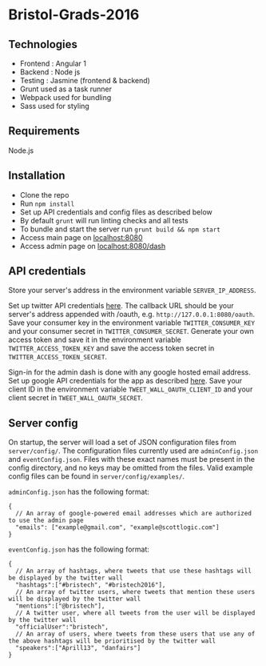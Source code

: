 # Bristol-Grads-2016

Technologies
---

- Frontend : Angular 1
- Backend : Node js
- Testing : Jasmine (frontend & backend)
- Grunt used as a task runner
- Webpack used for bundling
- Sass used for styling

Requirements
---

Node.js

Installation
---

- Clone the repo
- Run `npm install`
- Set up API credentials and config files as described below
- By default `grunt` will run linting checks and all tests
- To bundle and start the server run `grunt build && npm start`
- Access main page on [localhost:8080](https://localhost:8080)
- Access admin page on [localhost:8080/dash](https://localhost:8080/dash)


API credentials
---

Store your server's address in the environment variable `SERVER_IP_ADDRESS`.

Set up twitter API credentials [here](https://apps.twitter.com/). The callback URL should be your server's address appended with /oauth, e.g. `http://127.0.0.1:8080/oauth`.
Save your consumer key in the environment variable `TWITTER_CONSUMER_KEY` and your consumer secret in `TWITTER_CONSUMER_SECRET`.
Generate your own access token and save it in the environment variable `TWITTER_ACCESS_TOKEN_KEY` and save the access token secret in `TWITTER_ACCESS_TOKEN_SECRET`.

Sign-in for the admin dash is done with any google hosted email address.
Set up google API credentials for the app as described [here](https://developers.google.com/identity/sign-in/web/devconsole-project).
Save your client ID in the environment variable `TWEET_WALL_OAUTH_CLIENT_ID` and your client secret in `TWEET_WALL_OAUTH_SECRET`.

Server config
---

On startup, the server will load a set of JSON configuration files from `server/config/`.
The configuration files currently used are `adminConfig.json` and `eventConfig.json`.
Files with these exact names must be present in the config directory, and no keys may be omitted from the files.
Valid example config files can be found in `server/config/examples/`.

`adminConfig.json` has the following format:

```JSON5
{
  // An array of google-powered email addresses which are authorized to use the admin page
  "emails": ["example@gmail.com", "example@scottlogic.com"]
}
```

`eventConfig.json` has the following format:
```JSON5
{ 
  // An array of hashtags, where tweets that use these hashtags will be displayed by the twitter wall
  "hashtags":["#bristech", "#bristech2016"],
  // An array of twitter users, where tweets that mention these users will be displayed by the twitter wall
  "mentions":["@bristech"],
  // A twitter user, where all tweets from the user will be displayed by the twitter wall
  "officialUser":"bristech",
  // An array of users, where tweets from these users that use any of the above hashtags will be prioritised by the twitter wall
  "speakers":["Aprill13", "danfairs"]
}
```
